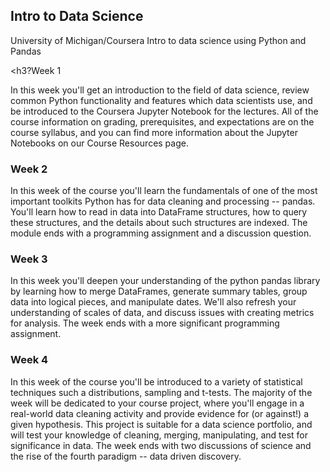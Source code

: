 <h2>Intro to Data Science</h2>

University of Michigan/Coursera Intro to data science using Python and Pandas

<h3?Week 1</h3>

In this week you'll get an introduction to the field of data science, review common Python functionality and features which data scientists use, and be introduced to the Coursera Jupyter Notebook for the lectures. All of the course information on grading, prerequisites, and expectations are on the course syllabus, and you can find more information about the Jupyter Notebooks on our Course Resources page.

<h3>Week 2</h3>

In this week of the course you'll learn the fundamentals of one of the most important toolkits Python has for data cleaning and processing -- pandas. You'll learn how to read in data into DataFrame structures, how to query these structures, and the details about such structures are indexed. The module ends with a programming assignment and a discussion question.

<h3>Week 3</h3>

In this week you'll deepen your understanding of the python pandas library by learning how to merge DataFrames, generate summary tables, group data into logical pieces, and manipulate dates. We'll also refresh your understanding of scales of data, and discuss issues with creating metrics for analysis. The week ends with a more significant programming assignment.

<h3>Week 4</h3>

In this week of the course you'll be introduced to a variety of statistical techniques such a distributions, sampling and t-tests. The majority of the week will be dedicated to your course project, where you'll engage in a real-world data cleaning activity and provide evidence for (or against!) a given hypothesis. This project is suitable for a data science portfolio, and will test your knowledge of cleaning, merging, manipulating, and test for significance in data. The week ends with two discussions of science and the rise of the fourth paradigm -- data driven discovery.
